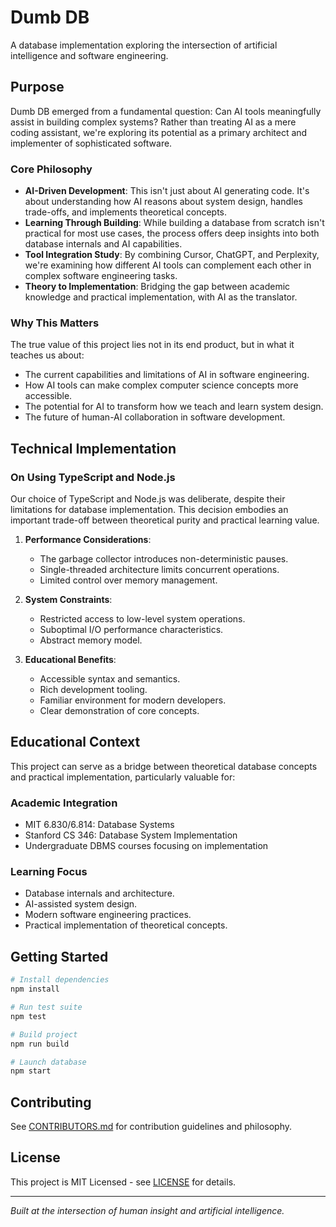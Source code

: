# Dumb DB

A database implementation exploring the intersection of artificial intelligence and software engineering.

## Purpose

Dumb DB emerged from a fundamental question: Can AI tools meaningfully assist in building complex systems? Rather than treating AI as a mere coding assistant, we're exploring its potential as a primary architect and implementer of sophisticated software.

### Core Philosophy

- **AI-Driven Development**: This isn't just about AI generating code. It's about understanding how AI reasons about system design, handles trade-offs, and implements theoretical concepts.
- **Learning Through Building**: While building a database from scratch isn't practical for most use cases, the process offers deep insights into both database internals and AI capabilities.
- **Tool Integration Study**: By combining Cursor, ChatGPT, and Perplexity, we're examining how different AI tools can complement each other in complex software engineering tasks.
- **Theory to Implementation**: Bridging the gap between academic knowledge and practical implementation, with AI as the translator.

### Why This Matters

The true value of this project lies not in its end product, but in what it teaches us about:

- The current capabilities and limitations of AI in software engineering.
- How AI tools can make complex computer science concepts more accessible.
- The potential for AI to transform how we teach and learn system design.
- The future of human-AI collaboration in software development.

## Technical Implementation

### On Using TypeScript and Node.js

Our choice of TypeScript and Node.js was deliberate, despite their limitations for database implementation. This decision embodies an important trade-off between theoretical purity and practical learning value.

1. **Performance Considerations**:

   - The garbage collector introduces non-deterministic pauses.
   - Single-threaded architecture limits concurrent operations.
   - Limited control over memory management.

2. **System Constraints**:

   - Restricted access to low-level system operations.
   - Suboptimal I/O performance characteristics.
   - Abstract memory model.

3. **Educational Benefits**:
   - Accessible syntax and semantics.
   - Rich development tooling.
   - Familiar environment for modern developers.
   - Clear demonstration of core concepts.

## Educational Context

This project can serve as a bridge between theoretical database concepts and practical implementation, particularly valuable for:

### Academic Integration

- MIT 6.830/6.814: Database Systems
- Stanford CS 346: Database System Implementation
- Undergraduate DBMS courses focusing on implementation

### Learning Focus

- Database internals and architecture.
- AI-assisted system design.
- Modern software engineering practices.
- Practical implementation of theoretical concepts.

## Getting Started

```bash
# Install dependencies
npm install

# Run test suite
npm test

# Build project
npm run build

# Launch database
npm start
```

## Contributing

See [CONTRIBUTORS.md](CONTRIBUTORS.md) for contribution guidelines and philosophy.

## License

This project is MIT Licensed - see [LICENSE](LICENSE) for details.

---

_Built at the intersection of human insight and artificial intelligence._
